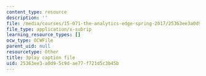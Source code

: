 ```yaml
---
content_type: resource
description: ''
file: /media/courses/15-071-the-analytics-edge-spring-2017/25363ee3a0d95c9dae77f721d5c3b45b_MvERdFp8mvI.vtt
file_type: application/x-subrip
learning_resource_types: []
ocw_type: OCWFile
parent_uid: null
resourcetype: Other
title: 3play caption file
uid: 25363ee3-a0d9-5c9d-ae77-f721d5c3b45b
---
```

